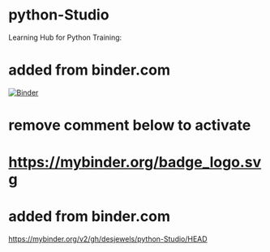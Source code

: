 # python-Studio
Learning Hub for Python Training:
# added from binder.com
[![Binder](https://mybinder.org/badge_logo.svg)](https://mybinder.org/v2/gh/desjewels/python-Studio/HEAD)
# remove comment below to activate
# https://mybinder.org/badge_logo.svg

# added from binder.com
https://mybinder.org/v2/gh/desjewels/python-Studio/HEAD
